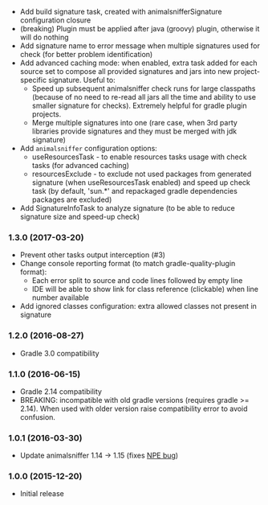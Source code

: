 * Add build signature task, created with animalsnifferSignature configuration closure 
* (breaking) Plugin must be applied after java (groovy) plugin, otherwise it will do nothing
* Add signature name to error message when multiple signatures used for check (for better problem identification) 
* Add advanced caching mode: when enabled, extra task added for each source set to compose all provided signatures and jars into new project-specific signature.
 Useful to:
    - Speed up subsequent animalsniffer check runs for large classpaths (because of no need to re-read all jars all the 
     time and ability to use smaller signature for checks). Extremely helpful for gradle plugin projects.
    - Merge multiple signatures into one (rare case, when 3rd party libraries provide signatures and they must be merged with jdk signature)
* Add `animalsniffer` configuration options:
    - useResourcesTask - to enable resources tasks usage with check tasks (for advanced caching)
    - resourcesExclude - to exclude not used packages from generated signature (when useResourcesTask enabled) and speed up check task 
    (by default, 'sun.*' and repackaged gradle dependencies packages are excluded)
* Add SignatureInfoTask to analyze signature (to be able to reduce signature size and speed-up check)

### 1.3.0 (2017-03-20)
* Prevent other tasks output interception (#3)
* Change console reporting format (to match gradle-quality-plugin format):
    - Each error split to source and code lines followed by empty line
    - IDE will be able to show link for class reference (clickable) when line number available
* Add ignored classes configuration: extra allowed classes not present in signature

### 1.2.0 (2016-08-27)
* Gradle 3.0 compatibility

### 1.1.0 (2016-06-15)
* Gradle 2.14 compatibility
* BREAKING: incompatible with old gradle versions (requires gradle >= 2.14). 
  When used with older version raise compatibility error to avoid confusion.

### 1.0.1 (2016-03-30)
* Update animalsniffer 1.14 -> 1.15 (fixes [NPE bug](https://github.com/mojohaus/animal-sniffer/issues/8))

### 1.0.0 (2015-12-20)
* Initial release